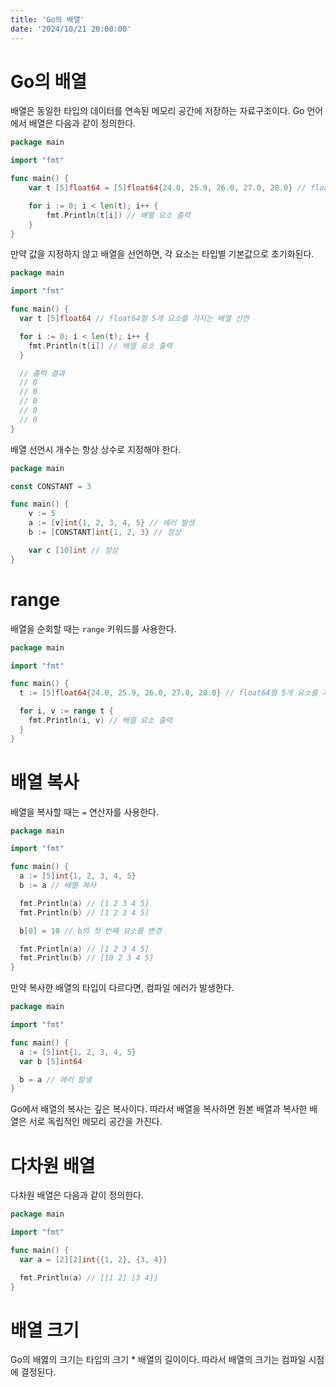 ```yaml
---
title: 'Go의 배열'
date: '2024/10/21 20:00:00'
---
```


# Go의 배열

배열은 동일한 타입의 데이터를 연속된 메모리 공간에 저장하는 자료구조이다. Go 언어에서 배열은 다음과 같이 정의한다.

```go
package main

import "fmt"

func main() {
	var t [5]float64 = [5]float64{24.0, 25.9, 26.0, 27.0, 28.0} // float64형 5개 요소를 가지는 배열 선언

	for i := 0; i < len(t); i++ {
		fmt.Println(t[i]) // 배열 요소 출력
	}
}
```

만약 값을 지정하지 않고 배열을 선언하면, 각 요소는 타입별 기본값으로 초기화된다.

```go
package main

import "fmt"

func main() {
  var t [5]float64 // float64형 5개 요소를 가지는 배열 선언

  for i := 0; i < len(t); i++ {
    fmt.Println(t[i]) // 배열 요소 출력
  }

  // 출력 결과
  // 0
  // 0
  // 0
  // 0
  // 0
}
```

배열 선언시 개수는 항상 상수로 지정해야 한다.

```go
package main

const CONSTANT = 3

func main() {
	v := 5
	a := [v]int{1, 2, 3, 4, 5} // 에러 발생
	b := [CONSTANT]int{1, 2, 3} // 정상

	var c [10]int // 정상
}

```

# range

배열을 순회할 때는 `range` 키워드를 사용한다.

```go
package main

import "fmt"

func main() {
  t := [5]float64{24.0, 25.9, 26.0, 27.0, 28.0} // float64형 5개 요소를 가지는 배열 선언

  for i, v := range t {
    fmt.Println(i, v) // 배열 요소 출력
  }
}
```

# 배열 복사

배열을 복사할 때는 `=` 연산자를 사용한다.

```go
package main

import "fmt"

func main() {
  a := [5]int{1, 2, 3, 4, 5}
  b := a // 배열 복사

  fmt.Println(a) // [1 2 3 4 5]
  fmt.Println(b) // [1 2 3 4 5]

  b[0] = 10 // b의 첫 번째 요소를 변경

  fmt.Println(a) // [1 2 3 4 5]
  fmt.Println(b) // [10 2 3 4 5]
}
```

만약 복사한 배열의 타입이 다르다면, 컴파일 에러가 발생한다.

```go
package main

import "fmt"

func main() {
  a := [5]int{1, 2, 3, 4, 5}
  var b [5]int64

  b = a // 에러 발생
}
```

Go에서 배열의 복사는 깊은 복사이다. 따라서 배열을 복사하면 원본 배열과 복사한 배열은 서로 독립적인 메모리 공간을 가진다.

# 다차원 배열

다차원 배열은 다음과 같이 정의한다.

```go
package main

import "fmt"

func main() {
  var a = [2][2]int{{1, 2}, {3, 4}}

  fmt.Println(a) // [[1 2] [3 4]]
}
```

# 배열 크기

Go의 배엻의 크기는 타입의 크기 \* 배열의 길이이다. 따라서 배열의 크기는 컴파일 시점에 결정된다.
